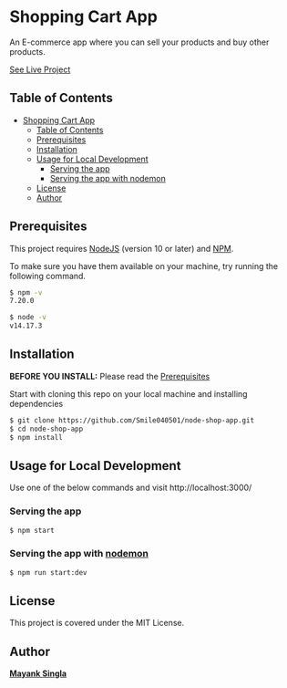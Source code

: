 # Shopping Cart App

An E-commerce app where you can sell your products and buy other products.

[See Live Project](https://node-shop-app001.herokuapp.com/)

## Table of Contents

- [Shopping Cart App](#shopping-cart-app)
  - [Table of Contents](#table-of-contents)
  - [Prerequisites](#prerequisites)
  - [Installation](#installation)
  - [Usage for Local Development](#usage-for-local-development)
    - [Serving the app](#serving-the-app)
    - [Serving the app with nodemon](#serving-the-app-with-nodemon)
  - [License](#license)
  - [Author](#author)

## Prerequisites

This project requires [NodeJS](http://nodejs.org/) (version 10 or later) and [NPM](https://npmjs.org/).

To make sure you have them available on your machine,
try running the following command.

```sh
$ npm -v
7.20.0

$ node -v
v14.17.3
```

## Installation

**BEFORE YOU INSTALL:** Please read the [Prerequisites](#prerequisites)

Start with cloning this repo on your local machine and installing dependencies

```sh
$ git clone https://github.com/Smile040501/node-shop-app.git
$ cd node-shop-app
$ npm install
```

## Usage for Local Development

Use one of the below commands and visit http://localhost:3000/

### Serving the app

```sh
$ npm start
```

### Serving the app with [nodemon](https://nodemon.io/)

```sh
$ npm run start:dev
```

## License

This project is covered under the MIT License.

## Author

[**Mayank Singla**](https://github.com/Smile040501)
